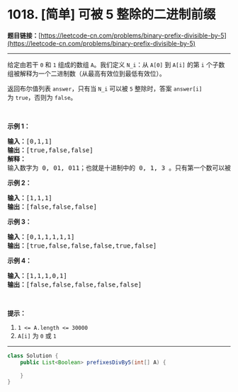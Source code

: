 # 1018. [简单] 可被 5 整除的二进制前缀

**题目链接：**[https://leetcode-cn.com/problems/binary-prefix-divisible-by-5](https://leetcode-cn.com/problems/binary-prefix-divisible-by-5)

---

<div class="content__1Y2H">
 <div class="notranslate">
  <p>给定由若干&nbsp;<code>0</code>&nbsp;和&nbsp;<code>1</code>&nbsp;组成的数组 <code>A</code>。我们定义&nbsp;<code>N_i</code>：从&nbsp;<code>A[0]</code> 到&nbsp;<code>A[i]</code>&nbsp;的第 <code>i</code>&nbsp;个子数组被解释为一个二进制数（从最高有效位到最低有效位）。</p> 
  <p>返回布尔值列表&nbsp;<code>answer</code>，只有当&nbsp;<code>N_i</code>&nbsp;可以被 <code>5</code>&nbsp;整除时，答案&nbsp;<code>answer[i]</code> 为&nbsp;<code>true</code>，否则为 <code>false</code>。</p> 
  <p>&nbsp;</p> 
  <p><strong>示例 1：</strong></p> 
  <pre class="language-text"><strong>输入：</strong>[0,1,1]
<strong>输出：</strong>[true,false,false]
<strong>解释：</strong>
输入数字为 0, 01, 011；也就是十进制中的 0, 1, 3 。只有第一个数可以被 5 整除，因此 answer[0] 为真。
</pre> 
  <p><strong>示例 2：</strong></p> 
  <pre class="language-text"><strong>输入：</strong>[1,1,1]
<strong>输出：</strong>[false,false,false]
</pre> 
  <p><strong>示例 3：</strong></p> 
  <pre class="language-text"><strong>输入：</strong>[0,1,1,1,1,1]
<strong>输出：</strong>[true,false,false,false,true,false]
</pre> 
  <p><strong>示例&nbsp;4：</strong></p> 
  <pre class="language-text"><strong>输入：</strong>[1,1,1,0,1]
<strong>输出：</strong>[false,false,false,false,false]
</pre> 
  <p>&nbsp;</p> 
  <p><strong>提示：</strong></p> 
  <ol> 
   <li><code>1 &lt;= A.length &lt;= 30000</code></li> 
   <li><code>A[i]</code> 为&nbsp;<code>0</code>&nbsp;或&nbsp;<code>1</code></li> 
  </ol> 
 </div>
</div>

---

```java
class Solution {
    public List<Boolean> prefixesDivBy5(int[] A) {
        
    }
}
```